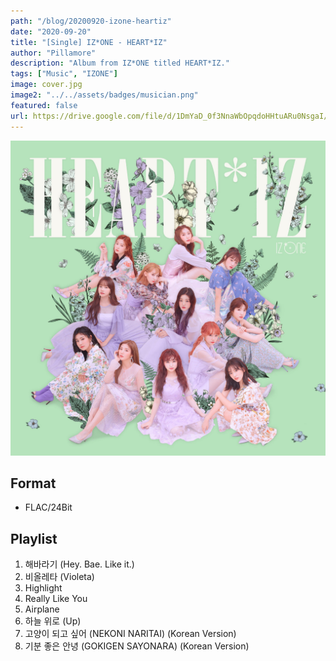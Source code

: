```yaml
---
path: "/blog/20200920-izone-heartiz"
date: "2020-09-20"
title: "[Single] IZ*ONE - HEART*IZ"
author: "Pillamore"
description: "Album from IZ*ONE titled HEART*IZ."
tags: ["Music", "IZONE"]
image: cover.jpg
image2: "../../assets/badges/musician.png"
featured: false
url: https://drive.google.com/file/d/1DmYaD_0f3NnaWbOpqdoHHtuARu0NsgaI/view?usp=sharing
---
```


![IZ*ONE - HEART*IZ](./cover.jpg)

## Format

- FLAC/24Bit

## Playlist

1. 해바라기 (Hey. Bae. Like it.)
2. 비올레타 (Violeta)
3. Highlight
4. Really Like You
5. Airplane
6. 하늘 위로 (Up)
7. 고양이 되고 싶어 (NEKONI NARITAI) (Korean Version)
8. 기분 좋은 안녕 (GOKIGEN SAYONARA) (Korean Version)

